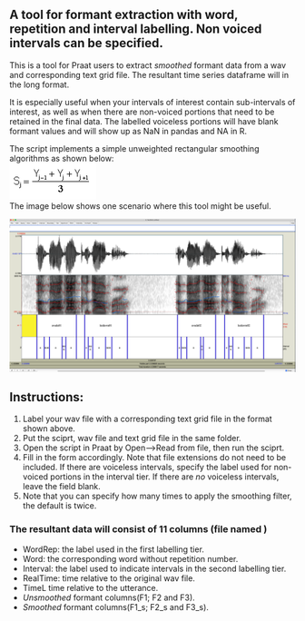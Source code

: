 ## A tool for formant extraction with word, repetition  and interval labelling. Non voiced intervals can be specified.
This is a tool for Praat users to extract *smoothed* formant data from a wav and corresponding text grid file. The resultant time series dataframe will in the long format.  

It is especially useful when your intervals of interest contain sub-intervals of interest, as well as when there are non-voiced portions that need to be retained in the final data. The labelled voiceless portions will have blank formant values and will show up as NaN in pandas and NA in R. 

The script implements a simple unweighted rectangular smoothing algorithms as shown below:  
![Smoothing_equation](equation.png)  
The image below shows one scenario where this tool might be useful.

![Praat UI example](examples/example.png)

## Instructions:
1. Label your wav file with a corresponding text grid file in the format shown above.
2. Put the sciprt, wav file and text grid file in the same folder.
3. Open the script in Praat by Open-->Read from file, then run the sciprt.
4. Fill in the form accordingly. Note that file extensions do not need to be included. If there are voiceless intervals, specify the label used for non-voiced portions in the interval tier. If there are *no* voiceless intervals, leave the field blank.  
5. Note that you can specify how many times to apply the smoothing filter, the default is twice.

### The resultant data will consist of 11 columns (file named )

- WordRep: the label used in the first labelling tier.
- Word: the corresponding word without repetition number.
- Interval: the label used to indicate intervals in the second labelling tier.
- RealTime: time relative to the original wav file.
- TimeL time relative to the utterance.
- *Unsmoothed* formant columns(F1; F2 and F3).
- *Smoothed* formant columns(F1_s; F2_s and F3_s).

